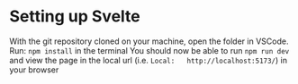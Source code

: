# Setting up Svelte
With the git repository cloned on your machine, open the folder in VSCode.
Run: `npm install` in the terminal
You should now be able to run `npm run dev` and view the page in the local url (i.e. `Local:   http://localhost:5173/`) in your browser